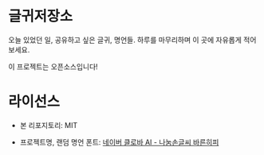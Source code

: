 # 글귀저장소

오늘 있었던 일, 공유하고 싶은 글귀, 명언들. 하루를 마무리하며 이 곳에 자유롭게 적어보세요.

이 프로젝트는 오픈소스입니다!

# 라이선스

- 본 리포지토리: MIT

- 프로젝트명, 랜덤 명언 폰트: [네이버 클로바 AI - 나눔손글씨 바른히피](https://clova.ai/handwriting/list.html)
